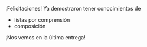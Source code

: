 ¡Felicitaciones! Ya demostraron tener conocimientos de 

* listas por comprensión
* composición

¡Nos vemos en la última entrega!